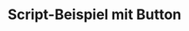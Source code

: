 ---
layout: article
title: Script-Beispiel mit Button
description: 
  - Mit diesem Script-Beispiel können Sie lernen wie Sie in Peakboard mit einem Button arbeiten.
lang: de
weight: 100
draft: false
ref: tem-011
category:
  - Script
  - Scripting
  - Script-Beispiel
  - Button
  - Taste
image: Script_Button_Example_EN.png
download: Script_Button_Example_EN.pbmx
overview_description:
overview_benefits:
overview_data_sources:
---